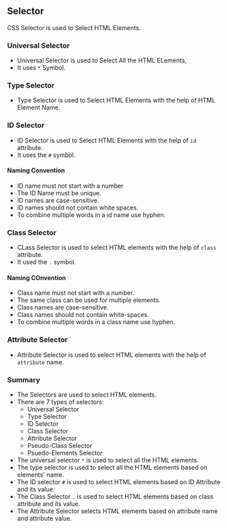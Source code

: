 ## Selector
CSS Selector is used to Select HTML Elements.

### Universal Selector
* Universal Selector is used to Select All the HTML ELements,
* It uses `*` Symbol.

### Type Selector
* Type Selector is used to Select HTML Elements with the help of HTML Element Name.

### ID Selector
* ID Selector is used to Select HTML Elements with the help of `id` attribute.
* It uses the `#` symbol.

#### Naming Convention
* ID name must not start with a number
* The ID Name must be unique.
* ID names are case-sensitive.
* ID names should not contain white spaces.
* To combine multiple words in a id name use hyphen.

### Class Selector 
* CLass Selector is used to select HTML elements with the help of `class` attribute.
* It used the `.` symbol.

#### Naming COnvention
* Class name must not start with a number.
* The same class can be used for multiple elements.
* Class names are case-sensitive.
* Class names should not contain white-spaces.
* To combine multiple words in a class name use hyphen.

### Attribute Selector
* Attribute Selector is used to select HTML elements with the help of `attribute` name.

### Summary
* The Selectors are used to select HTML elements.
* There are 7 types of selectors:
	* Universal Selector
	* Type Selector
	* ID Selector
	* Class Selector
	* Attribute Selector
	* Pseudo-Class Selector
	* Psuedo-Elements Selector
* The universal selector `*` is used to select all the HTML elements.
* The type selector is used to select all the HTML elements based on elements' name.
* The ID selector `#` is used to select HTML elements based on ID Attribute and its value.
* The Class Selector `.` is used to select HTML elements based on class attribute and its value.
* The Attribute Selector selects HTML elements based on attribute name and attribute value.
